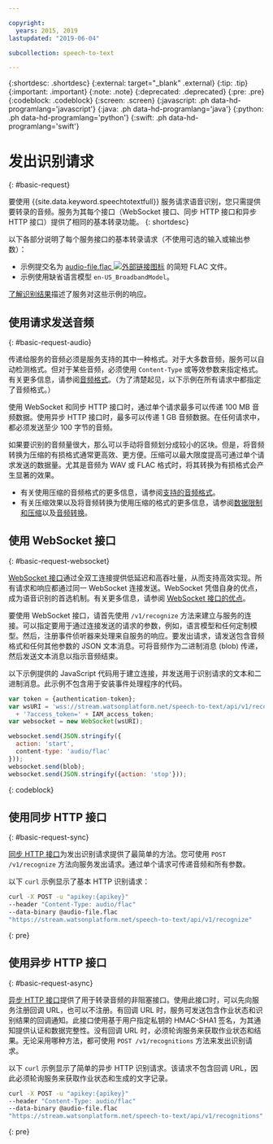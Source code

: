```yaml
---

copyright:
  years: 2015, 2019
lastupdated: "2019-06-04"

subcollection: speech-to-text

---
```


{:shortdesc: .shortdesc}
{:external: target="_blank" .external}
{:tip: .tip}
{:important: .important}
{:note: .note}
{:deprecated: .deprecated}
{:pre: .pre}
{:codeblock: .codeblock}
{:screen: .screen}
{:javascript: .ph data-hd-programlang='javascript'}
{:java: .ph data-hd-programlang='java'}
{:python: .ph data-hd-programlang='python'}
{:swift: .ph data-hd-programlang='swift'}

# 发出识别请求
{: #basic-request}

要使用 {{site.data.keyword.speechtotextfull}} 服务请求语音识别，您只需提供要转录的音频。服务为其每个接口（WebSocket 接口、同步 HTTP 接口和异步 HTTP 接口）提供了相同的基本转录功能。
{: shortdesc}

以下各部分说明了每个服务接口的基本转录请求（不使用可选的输入或输出参数）：

-   示例提交名为 <a target="_blank" href="https://watson-developer-cloud.github.io/doc-tutorial-downloads/speech-to-text/audio-file.flac" download="audio-file.flac">audio-file.flac <img src="../../icons/launch-glyph.svg" alt="外部链接图标" title="外部链接图标"></a> 的简短 FLAC 文件。
-   示例使用缺省语言模型 `en-US_BroadbandModel`。

[了解识别结果](/docs/services/speech-to-text?topic=speech-to-text-basic-response)描述了服务对这些示例的响应。

## 使用请求发送音频
{: #basic-request-audio}

传递给服务的音频必须是服务支持的其中一种格式。对于大多数音频，服务可以自动检测格式。但对于某些音频，必须使用 `Content-Type` 或等效参数来指定格式。有关更多信息，请参阅[音频格式](/docs/services/speech-to-text?topic=speech-to-text-audio-formats)。（为了清楚起见，以下示例在所有请求中都指定了音频格式。）

使用 WebSocket 和同步 HTTP 接口时，通过单个请求最多可以传递 100 MB 音频数据。使用异步 HTTP 接口时，最多可以传递 1 GB 音频数据。在任何请求中，都必须发送至少 100 字节的音频。

如果要识别的音频量很大，那么可以手动将音频划分成较小的区块。但是，将音频转换为压缩的有损格式通常更高效、更方便。压缩可以最大限度提高可通过单个请求发送的数据量。尤其是音频为 WAV 或 FLAC 格式时，将其转换为有损格式会产生显著的效果。

-   有关使用压缩的音频格式的更多信息，请参阅[支持的音频格式](/docs/services/speech-to-text?topic=speech-to-text-audio-formats#formats)。
-   有关压缩效果以及将音频转换为使用压缩的格式的更多信息，请参阅[数据限制和压缩](/docs/services/speech-to-text?topic=speech-to-text-audio-formats#limits)以及[音频转换](/docs/services/speech-to-text?topic=speech-to-text-audio-formats#conversion)。

## 使用 WebSocket 接口
{: #basic-request-websocket}

[WebSocket 接口](/docs/services/speech-to-text?topic=speech-to-text-websockets)通过全双工连接提供低延迟和高吞吐量，从而支持高效实现。所有请求和响应都通过同一 WebSocket 连接发送。WebSocket 凭借自身的优点，成为语音识别的首选机制。有关更多信息，请参阅 [WebSocket 接口的优点](/docs/services/speech-to-text?topic=speech-to-text-developerOverview#advantages)。

要使用 WebSocket 接口，请首先使用 `/v1/recognize` 方法来建立与服务的连接。可以指定要用于通过连接发送的请求的参数，例如，语言模型和任何定制模型。然后，注册事件侦听器来处理来自服务的响应。要发出请求，请发送包含音频格式和任何其他参数的 JSON 文本消息。可将音频作为二进制消息 (blob) 传递，然后发送文本消息以指示音频结束。

以下示例提供的 JavaScript 代码用于建立连接，并发送用于识别请求的文本和二进制消息。此示例不包含用于安装事件处理程序的代码。

```javascript
var token = {authentication-token};
var wsURI = 'wss://stream.watsonplatform.net/speech-to-text/api/v1/recognize'
  + '?access_token=' + IAM_access_token;
var websocket = new WebSocket(wsURI);

websocket.send(JSON.stringify({
  action: 'start',
  content-type: 'audio/flac'
}));
websocket.send(blob);
websocket.send(JSON.stringify({action: 'stop'}));
```
{: codeblock}

## 使用同步 HTTP 接口
{: #basic-request-sync}

[同步 HTTP 接口](/docs/services/speech-to-text?topic=speech-to-text-http)为发出识别请求提供了最简单的方法。您可使用 `POST /v1/recognize` 方法向服务发出请求。通过单个请求可传递音频和所有参数。

以下 `curl` 示例显示了基本 HTTP 识别请求：

```bash
curl -X POST -u "apikey:{apikey}"
--header "Content-Type: audio/flac"
--data-binary @audio-file.flac
"https://stream.watsonplatform.net/speech-to-text/api/v1/recognize"
```
{: pre}

## 使用异步 HTTP 接口
{: #basic-request-async}

[异步 HTTP 接口](/docs/services/speech-to-text?topic=speech-to-text-async)提供了用于转录音频的非阻塞接口。使用此接口时，可以先向服务注册回调 URL，也可以不注册。有回调 URL 时，服务可发送包含作业状态和识别结果的回调通知。此接口使用基于用户指定私钥的 HMAC-SHA1 签名，为其通知提供认证和数据完整性。没有回调 URL 时，必须轮询服务来获取作业状态和结果。无论采用哪种方法，都可使用 `POST /v1/recognitions` 方法来发出识别请求。

以下 `curl` 示例显示了简单的异步 HTTP 识别请求。该请求不包含回调 URL，因此必须轮询服务来获取作业状态和生成的文字记录。

```bash
curl -X POST -u "apikey:{apikey}"
--header "Content-Type: audio/flac"
--data-binary @audio-file.flac
"https://stream.watsonplatform.net/speech-to-text/api/v1/recognitions"
```
{: pre}
